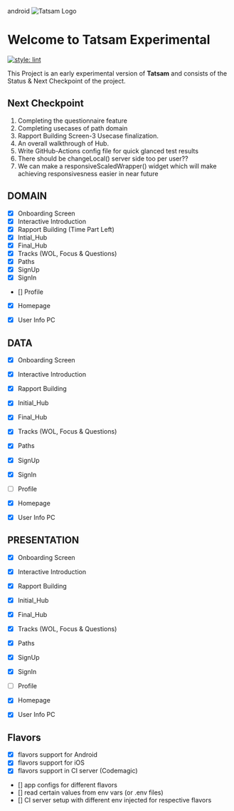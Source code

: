 android ![Tatsam Logo](https://tatsam.in/assets/images/image01.png?v=70098e8e)


# Welcome to Tatsam Experimental

[![style: lint](https://img.shields.io/badge/style-lint-4BC0F5.svg)](https://pub.dev/packages/lint)

This Project is an early experimental version of **Tatsam** and consists of the Status & Next Checkpoint of the project.




## Next Checkpoint

 1. Completing the questionnaire feature
 2. Completing usecases of path domain
 3. Rapport Building Screen-3 Usecase finalization.
 4. An overall walkthrough of Hub.
 5. Write GitHub-Actions config file for quick glanced test results
 6. There should be changeLocal() server side too per user??
 7. We can make a responsiveScaledWrapper() widget which will make achieving       responsivesness easier in near future
 


## DOMAIN

 - [x] Onboarding Screen
 - [x] Interactive Introduction
 - [x] Rapport Building (Time Part Left)
 - [x] Intial_Hub
 - [x] Final_Hub
 - [x] Tracks (WOL, Focus & Questions)
 - [x] Paths
 - [x] SignUp
 - [x] SignIn
 - [] Profile
 - [x] Homepage
 - [x] User Info PC


## DATA

 - [x] Onboarding Screen
 - [x] Interactive Introduction
 - [x] Rapport Building
 - [x] Initial_Hub
 - [x] Final_Hub
 - [x] Tracks (WOL, Focus & Questions)
 - [x] Paths
 - [x] SignUp
 - [x] SignIn
 - [ ] Profile
 - [x] Homepage
 - [x] User Info PC


## PRESENTATION

 - [x] Onboarding Screen
 - [x] Interactive Introduction
 - [x] Rapport Building
 - [x] Initial_Hub
 - [x] Final_Hub
 - [x] Tracks (WOL, Focus & Questions)
 - [x] Paths
 - [x] SignUp
 - [x] SignIn
 - [ ] Profile
 - [x] Homepage
 - [x] User Info PC


## Flavors

 - [x] flavors support for Android
 - [x] flavors support for iOS
 - [x] flavors support in CI server (Codemagic)
 - [] app configs for different flavors
 - [] read certain values from env vars (or .env files)
 - [] CI server setup with different env injected for respective flavors
